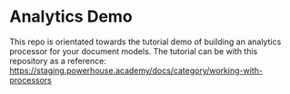 # Analytics Demo

This repo is orientated towards the tutorial demo of building an analytics processor for your document models.
The tutorial can be with this repository as a reference: https://staging.powerhouse.academy/docs/category/working-with-processors
